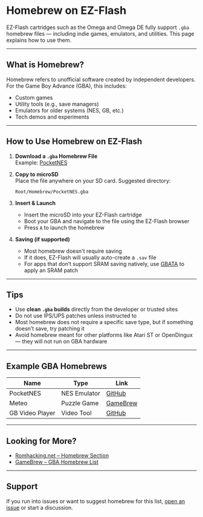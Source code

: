 # Homebrew on EZ-Flash

EZ-Flash cartridges such as the Omega and Omega DE fully support `.gba` homebrew files — including indie games, emulators, and utilities. This page explains how to use them.

---

## What is Homebrew?

Homebrew refers to unofficial software created by independent developers. For the Game Boy Advance (GBA), this includes:

- Custom games  
- Utility tools (e.g., save managers)  
- Emulators for older systems (NES, GB, etc.)  
- Tech demos and experiments  

---

## How to Use Homebrew on EZ-Flash

1. **Download a `.gba` Homebrew File**  
   Example: [PocketNES](https://github.com/pinobatch/pocketnes)

2. **Copy to microSD**  
   Place the file anywhere on your SD card. Suggested directory:
   ```
   Root/Homebrew/PocketNES.gba
   ```

3. **Insert & Launch**
   - Insert the microSD into your EZ-Flash cartridge
   - Boot your GBA and navigate to the file using the EZ-Flash browser
   - Press `A` to launch the homebrew

4. **Saving (if supported)**
   - Most homebrew doesn't require saving
   - If it does, EZ-Flash will usually auto-create a `.sav` file
   - For apps that don’t support SRAM saving natively, use [GBATA](https://www.romhacking.net/utilities/601/) to apply an SRAM patch

---

## Tips

- Use **clean `.gba` builds** directly from the developer or trusted sites  
- Do not use IPS/UPS patches unless instructed to  
- Most homebrew does not require a specific save type, but if something doesn’t save, try patching it  
- Avoid homebrew meant for other platforms like Atari ST or OpenDingux — they will not run on GBA hardware  

---

## Example GBA Homebrews

| Name             | Type         | Link |
|------------------|--------------|------|
| PocketNES        | NES Emulator | [GitHub](https://github.com/pinobatch/pocketnes) |
| Meteo            | Puzzle Game  | [GameBrew](https://www.gamebrew.org/wiki/Meteo_Avi-2-GBA) |
| GB Video Player  | Video Tool   | [GitHub](https://github.com/LIJI32/GBVideoPlayer) |

---

## Looking for More?

- [Romhacking.net – Homebrew Section](https://www.romhacking.net/homebrew/)  
- [GameBrew – GBA Homebrew List](https://www.gamebrew.org/wiki/Category:GBA_homebrew)

---

## Support

If you run into issues or want to suggest homebrew for this list, [open an issue](https://github.com/ChimeraGaming/GBA-EZ-Flash-2025-Guide/issues) or start a discussion.
